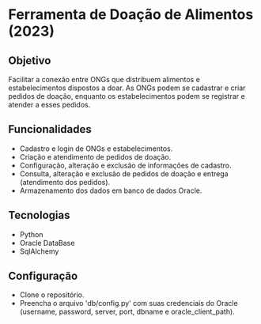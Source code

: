 # Ferramenta de Doação de Alimentos (2023)

## Objetivo 
Facilitar a conexão entre ONGs que distribuem alimentos e estabelecimentos dispostos a doar. As ONGs podem se cadastrar e criar pedidos de doação, enquanto os estabelecimentos podem se registrar e atender a esses pedidos.

## Funcionalidades
* Cadastro e login de ONGs e estabelecimentos.
* Criação e atendimento de pedidos de doação.
* Configuração, alteração e exclusão de informações de cadastro.
* Consulta, alteração e exclusão de pedidos de doação e entrega (atendimento dos pedidos).
* Armazenamento dos dados em banco de dados Oracle.
 
## Tecnologias
* Python
* Oracle DataBase  
* SqlAlchemy
  
## Configuração
* Clone o repositório.
* Preencha o arquivo 'db/config.py' com suas credenciais do Oracle (username, password, server, port, dbname e oracle_client_path).
